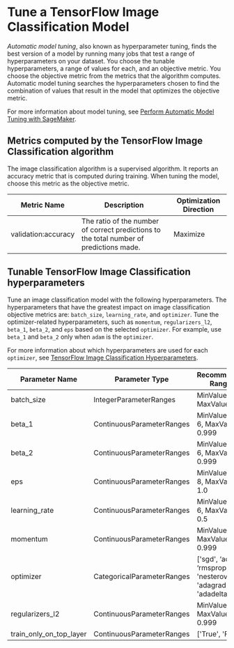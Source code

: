 # Tune a TensorFlow Image Classification Model<a name="IC-TF-tuning"></a>

*Automatic model tuning*, also known as hyperparameter tuning, finds the best version of a model by running many jobs that test a range of hyperparameters on your dataset\. You choose the tunable hyperparameters, a range of values for each, and an objective metric\. You choose the objective metric from the metrics that the algorithm computes\. Automatic model tuning searches the hyperparameters chosen to find the combination of values that result in the model that optimizes the objective metric\.

For more information about model tuning, see [Perform Automatic Model Tuning with SageMaker](automatic-model-tuning.md)\.

## Metrics computed by the TensorFlow Image Classification algorithm<a name="IC-TF-metrics"></a>

The image classification algorithm is a supervised algorithm\. It reports an accuracy metric that is computed during training\. When tuning the model, choose this metric as the objective metric\.


| Metric Name | Description | Optimization Direction | 
| --- | --- | --- | 
| validation:accuracy | The ratio of the number of correct predictions to the total number of predictions made\. | Maximize | 

## Tunable TensorFlow Image Classification hyperparameters<a name="IC-TF-tunable-hyperparameters"></a>

Tune an image classification model with the following hyperparameters\. The hyperparameters that have the greatest impact on image classification objective metrics are: `batch_size`, `learning_rate`, and `optimizer`\. Tune the optimizer\-related hyperparameters, such as `momentum`, `regularizers_l2`, `beta_1`, `beta_2`, and `eps` based on the selected `optimizer`\. For example, use `beta_1` and `beta_2` only when `adam` is the `optimizer`\.

For more information about which hyperparameters are used for each `optimizer`, see [TensorFlow Image Classification Hyperparameters](IC-TF-Hyperparameter.md)\.


| Parameter Name | Parameter Type | Recommended Ranges | 
| --- | --- | --- | 
| batch\_size | IntegerParameterRanges | MinValue: 8, MaxValue: 512 | 
| beta\_1 | ContinuousParameterRanges | MinValue: 1e\-6, MaxValue: 0\.999 | 
| beta\_2 | ContinuousParameterRanges | MinValue: 1e\-6, MaxValue: 0\.999 | 
| eps | ContinuousParameterRanges | MinValue: 1e\-8, MaxValue: 1\.0 | 
| learning\_rate | ContinuousParameterRanges | MinValue: 1e\-6, MaxValue: 0\.5 | 
| momentum | ContinuousParameterRanges | MinValue: 0\.0, MaxValue: 0\.999 | 
| optimizer | CategoricalParameterRanges | \['sgd', ‘adam’, ‘rmsprop’, 'nesterov', 'adagrad', 'adadelta'\] | 
| regularizers\_l2 | ContinuousParameterRanges | MinValue: 0\.0, MaxValue: 0\.999 | 
| train\_only\_on\_top\_layer | ContinuousParameterRanges | \['True', 'False'\] | 